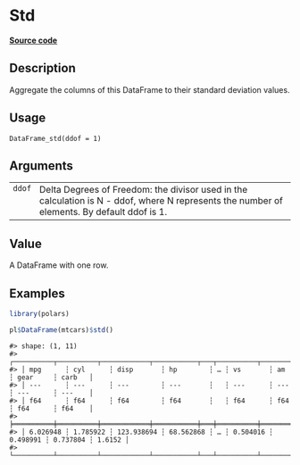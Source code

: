 

# Std

[**Source code**](https://github.com/pola-rs/r-polars/tree/c47431ca69622f79ed7a3f1d7bfee6075ffabfee/R/dataframe__frame.R#L1241)

## Description

Aggregate the columns of this DataFrame to their standard deviation
values.

## Usage

<pre><code class='language-R'>DataFrame_std(ddof = 1)
</code></pre>

## Arguments

<table>
<tr>
<td style="white-space: nowrap; font-family: monospace; vertical-align: top">
<code id="DataFrame_std_:_ddof">ddof</code>
</td>
<td>
Delta Degrees of Freedom: the divisor used in the calculation is N -
ddof, where N represents the number of elements. By default ddof is 1.
</td>
</tr>
</table>

## Value

A DataFrame with one row.

## Examples

``` r
library(polars)

pl$DataFrame(mtcars)$std()
```

    #> shape: (1, 11)
    #> ┌──────────┬──────────┬────────────┬───────────┬───┬──────────┬──────────┬──────────┬────────┐
    #> │ mpg      ┆ cyl      ┆ disp       ┆ hp        ┆ … ┆ vs       ┆ am       ┆ gear     ┆ carb   │
    #> │ ---      ┆ ---      ┆ ---        ┆ ---       ┆   ┆ ---      ┆ ---      ┆ ---      ┆ ---    │
    #> │ f64      ┆ f64      ┆ f64        ┆ f64       ┆   ┆ f64      ┆ f64      ┆ f64      ┆ f64    │
    #> ╞══════════╪══════════╪════════════╪═══════════╪═══╪══════════╪══════════╪══════════╪════════╡
    #> │ 6.026948 ┆ 1.785922 ┆ 123.938694 ┆ 68.562868 ┆ … ┆ 0.504016 ┆ 0.498991 ┆ 0.737804 ┆ 1.6152 │
    #> └──────────┴──────────┴────────────┴───────────┴───┴──────────┴──────────┴──────────┴────────┘
